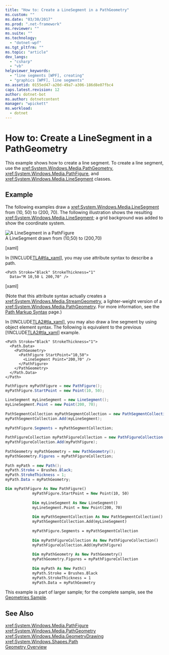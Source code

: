 ```yaml
---
title: "How to: Create a LineSegment in a PathGeometry"
ms.custom: ""
ms.date: "03/30/2017"
ms.prod: ".net-framework"
ms.reviewer: ""
ms.suite: ""
ms.technology: 
  - "dotnet-wpf"
ms.tgt_pltfrm: ""
ms.topic: "article"
dev_langs: 
  - "csharp"
  - "vb"
helpviewer_keywords: 
  - "line segments [WPF], creating"
  - "graphics [WPF], line segments"
ms.assetid: 0155ed47-a20d-49a7-a306-186d8e07fbc4
caps.latest.revision: 12
author: dotnet-bot
ms.author: dotnetcontent
manager: "wpickett"
ms.workload: 
  - dotnet
---
```

# How to: Create a LineSegment in a PathGeometry
This example shows how to create a line segment. To create a line segment, use the <xref:System.Windows.Media.PathGeometry>, <xref:System.Windows.Media.PathFigure>, and <xref:System.Windows.Media.LineSegment> classes.  
  
## Example  
 The following examples draw a <xref:System.Windows.Media.LineSegment> from (10, 50) to (200, 70). The following illustration shows the resulting <xref:System.Windows.Media.LineSegment>; a grid background was added to show the coordinate system.  
  
 ![A LineSegment in a PathFigure](../../../../docs/framework/wpf/graphics-multimedia/media/graphicsmm-pathgeometrylinesegment.png "graphicsmm_pathgeometrylinesegment")  
A LineSegment drawn from (10,50) to (200,70)  
  
 [xaml]  
  
 In [!INCLUDE[TLA#tla_xaml](../../../../includes/tlasharptla-xaml-md.md)], you may use attribute syntax to describe a path.  
  
```xaml  
<Path Stroke="Black" StrokeThickness="1"    
  Data="M 10,50 L 200,70" />  
```  
  
 [xaml]  
  
 (Note that this attribute syntax actually creates a <xref:System.Windows.Media.StreamGeometry>, a lighter-weight version of a <xref:System.Windows.Media.PathGeometry>. For more information, see the [Path Markup Syntax](../../../../docs/framework/wpf/graphics-multimedia/path-markup-syntax.md) page.)  
  
 In [!INCLUDE[TLA2#tla_xaml](../../../../includes/tla2sharptla-xaml-md.md)], you may also draw a line segment by using object element syntax. The following is equivalent to the previous [!INCLUDE[TLA2#tla_xaml](../../../../includes/tla2sharptla-xaml-md.md)] example.  
  
```xaml  
<Path Stroke="Black" StrokeThickness="1">  
  <Path.Data>  
    <PathGeometry>  
      <PathFigure StartPoint="10,50">  
        <LineSegment Point="200,70" />  
      </PathFigure>  
    </PathGeometry>  
  </Path.Data>  
</Path>  
```  
  
```csharp  
PathFigure myPathFigure = new PathFigure();  
myPathFigure.StartPoint = new Point(10, 50);  
  
LineSegment myLineSegment = new LineSegment();  
myLineSegment.Point = new Point(200, 70);  
  
PathSegmentCollection myPathSegmentCollection = new PathSegmentCollection();  
myPathSegmentCollection.Add(myLineSegment);  
  
myPathFigure.Segments = myPathSegmentCollection;  
  
PathFigureCollection myPathFigureCollection = new PathFigureCollection();  
myPathFigureCollection.Add(myPathFigure);  
  
PathGeometry myPathGeometry = new PathGeometry();  
myPathGeometry.Figures = myPathFigureCollection;  
  
Path myPath = new Path();  
myPath.Stroke = Brushes.Black;  
myPath.StrokeThickness = 1;  
myPath.Data = myPathGeometry;  
```  
  
```vb  
Dim myPathFigure As New PathFigure()  
			myPathFigure.StartPoint = New Point(10, 50)  
  
			Dim myLineSegment As New LineSegment()  
			myLineSegment.Point = New Point(200, 70)  
  
			Dim myPathSegmentCollection As New PathSegmentCollection()  
			myPathSegmentCollection.Add(myLineSegment)  
  
			myPathFigure.Segments = myPathSegmentCollection  
  
			Dim myPathFigureCollection As New PathFigureCollection()  
			myPathFigureCollection.Add(myPathFigure)  
  
			Dim myPathGeometry As New PathGeometry()  
			myPathGeometry.Figures = myPathFigureCollection  
  
			Dim myPath As New Path()  
			myPath.Stroke = Brushes.Black  
			myPath.StrokeThickness = 1  
			myPath.Data = myPathGeometry  
```  
  
 This example is part of larger sample; for the complete sample, see the [Geometries Sample](http://go.microsoft.com/fwlink/?LinkID=159989).  
  
## See Also  
 <xref:System.Windows.Media.PathFigure>  
 <xref:System.Windows.Media.PathGeometry>  
 <xref:System.Windows.Media.GeometryDrawing>  
 <xref:System.Windows.Shapes.Path>  
 [Geometry Overview](../../../../docs/framework/wpf/graphics-multimedia/geometry-overview.md)
